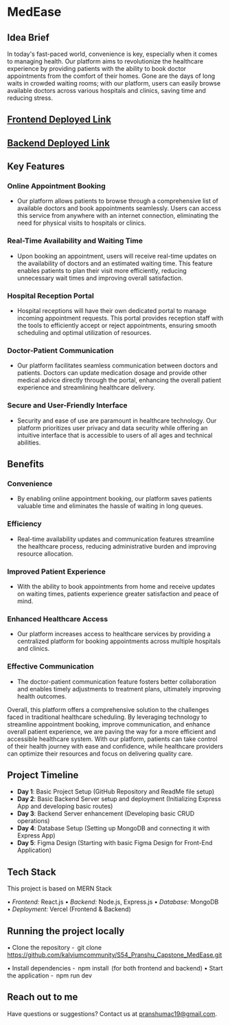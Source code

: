 # MedEase

## Idea Brief

In today's fast-paced world, convenience is key, especially when it comes to managing health. Our platform aims to revolutionize the healthcare experience by providing patients with the ability to book doctor appointments from the comfort of their homes. Gone are the days of long waits in crowded waiting rooms; with our platform, users can easily browse available doctors across various hospitals and clinics, saving time and reducing stress.

## [Frontend Deployed Link](https://medease-ez.vercel.app/)
## [Backend Deployed Link](https://medease-ez-backend.vercel.app/)

## Key Features

### Online Appointment Booking

- Our platform allows patients to browse through a comprehensive list of available doctors and book appointments seamlessly. Users can access this service from anywhere with an internet connection, eliminating the need for physical visits to hospitals or clinics.

### Real-Time Availability and Waiting Time

- Upon booking an appointment, users will receive real-time updates on the availability of doctors and an estimated waiting time. This feature enables patients to plan their visit more efficiently, reducing unnecessary wait times and improving overall satisfaction.

### Hospital Reception Portal

- Hospital receptions will have their own dedicated portal to manage incoming appointment requests. This portal provides reception staff with the tools to efficiently accept or reject appointments, ensuring smooth scheduling and optimal utilization of resources.

### Doctor-Patient Communication

- Our platform facilitates seamless communication between doctors and patients. Doctors can update medication dosage and provide other medical advice directly through the portal, enhancing the overall patient experience and streamlining healthcare delivery.

### Secure and User-Friendly Interface

- Security and ease of use are paramount in healthcare technology. Our platform prioritizes user privacy and data security while offering an intuitive interface that is accessible to users of all ages and technical abilities.

## Benefits

### Convenience

- By enabling online appointment booking, our platform saves patients valuable time and eliminates the hassle of waiting in long queues.

### Efficiency

- Real-time availability updates and communication features streamline the healthcare process, reducing administrative burden and improving resource allocation.

### Improved Patient Experience

- With the ability to book appointments from home and receive updates on waiting times, patients experience greater satisfaction and peace of mind.

### Enhanced Healthcare Access

- Our platform increases access to healthcare services by providing a centralized platform for booking appointments across multiple hospitals and clinics.

### Effective Communication

- The doctor-patient communication feature fosters better collaboration and enables timely adjustments to treatment plans, ultimately improving health outcomes.

Overall, this platform offers a comprehensive solution to the challenges faced in traditional healthcare scheduling. By leveraging technology to streamline appointment booking, improve communication, and enhance overall patient experience, we are paving the way for a more efficient and accessible healthcare system. With our platform, patients can take control of their health journey with ease and confidence, while healthcare providers can optimize their resources and focus on delivering quality care.

## Project Timeline

- **Day 1**: Basic Project Setup (GitHub Repository and ReadMe file setup)
- **Day 2**: Basic Backend Server setup and deployment (Initializing Express App and developing basic routes)
- **Day 3**: Backend Server enhancement (Developing basic CRUD operations)
- **Day 4**: Database Setup (Setting up MongoDB and connecting it with Express App)
- **Day 5**: Figma Design (Starting with basic Figma Design for Front-End Application)

## Tech Stack

This project is based on MERN Stack

•⁠ ⁠*Frontend:* React.js
•⁠ ⁠*Backend:* Node.js, Express.js
•⁠ ⁠*Database:* MongoDB
•⁠ ⁠*Deployment:* Vercel (Frontend & Backend)

## Running the project locally

•⁠ ⁠Clone the repository - ⁠ git clone https://github.com/kalviumcommunity/S54_Pranshu_Capstone_MedEase.git

•⁠ ⁠Install dependencies - ⁠ npm install ⁠ (for both frontend and backend)
•⁠ ⁠Start the application - ⁠ npm run dev ⁠

## Reach out to me

Have questions or suggestions? Contact us at [pranshumac19@gmail.com](mailto:pranshumac19@gmail.com).
